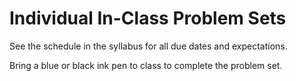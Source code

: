 # Individual In-Class Problem Sets

See the schedule in the syllabus for all due dates and expectations.

Bring a blue or black ink pen to class to complete the problem set.
